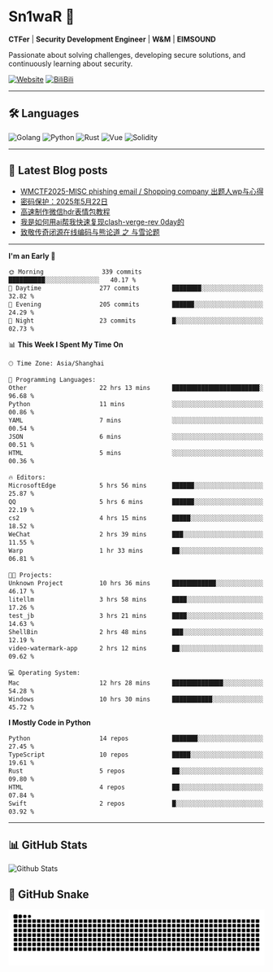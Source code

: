 # Sn1waR 👋

**CTFer** | **Security Development Engineer** | **W&M** | **EIMSOUND**

Passionate about solving challenges, developing secure solutions, and continuously learning about security.

[![Website](https://img.shields.io/website?url=https%3A%2F%2Fwww.snowywar.top)](https://www.snowywar.top) 
[![BiliBili](https://img.shields.io/badge/BiliBili-哔哩哔哩-00A1D6?style=flat&logo=bilibili&logoColor=white)](https://space.bilibili.com/8389161)  

---

## 🛠️ Languages
![Golang](https://img.shields.io/badge/-Golang-00ADD8?style=flat&logo=go&logoColor=white)
![Python](https://img.shields.io/badge/-Python-3776AB?style=flat&logo=python&logoColor=white)
![Rust](https://img.shields.io/badge/-Rust-000000?style=flat&logo=rust&logoColor=white)
![Vue](https://img.shields.io/badge/-Vue.js-4FC08D?style=flat&logo=vue.js&logoColor=white)
![Solidity](https://img.shields.io/badge/-Solidity-363636?style=flat&logo=solidity&logoColor=white)

---
## 📖 Latest Blog posts
<!-- BLOG-POST-LIST:START -->
- [WMCTF2025-MISC phishing email / Shopping company 出题人wp与心得](https://www.snowywar.top/4622.html)
- [密码保护：2025年5月22日](https://www.snowywar.top/4616.html)
- [高速制作微信hdr表情包教程](https://www.snowywar.top/4612.html)
- [我是如何用ai帮我快速复现clash-verge-rev 0day的](https://www.snowywar.top/4595.html)
- [致敬传奇闭源在线编码与熊论道 之 与雪论题](https://www.snowywar.top/4590.html)
<!-- BLOG-POST-LIST:END -->
---
<!--START_SECTION:waka-->
**I'm an Early 🐤** 

```text
🌞 Morning                339 commits         ██████████░░░░░░░░░░░░░░░   40.17 % 
🌆 Daytime                277 commits         ████████░░░░░░░░░░░░░░░░░   32.82 % 
🌃 Evening                205 commits         ██████░░░░░░░░░░░░░░░░░░░   24.29 % 
🌙 Night                  23 commits          █░░░░░░░░░░░░░░░░░░░░░░░░   02.73 % 
```


📊 **This Week I Spent My Time On** 

```text
🕑︎ Time Zone: Asia/Shanghai

💬 Programming Languages: 
Other                    22 hrs 13 mins      ████████████████████████░   96.68 % 
Python                   11 mins             ░░░░░░░░░░░░░░░░░░░░░░░░░   00.86 % 
YAML                     7 mins              ░░░░░░░░░░░░░░░░░░░░░░░░░   00.54 % 
JSON                     6 mins              ░░░░░░░░░░░░░░░░░░░░░░░░░   00.51 % 
HTML                     5 mins              ░░░░░░░░░░░░░░░░░░░░░░░░░   00.36 % 

🔥 Editors: 
MicrosoftEdge            5 hrs 56 mins       ██████░░░░░░░░░░░░░░░░░░░   25.87 % 
QQ                       5 hrs 6 mins        ██████░░░░░░░░░░░░░░░░░░░   22.19 % 
cs2                      4 hrs 15 mins       █████░░░░░░░░░░░░░░░░░░░░   18.52 % 
WeChat                   2 hrs 39 mins       ███░░░░░░░░░░░░░░░░░░░░░░   11.55 % 
Warp                     1 hr 33 mins        ██░░░░░░░░░░░░░░░░░░░░░░░   06.81 % 

🐱‍💻 Projects: 
Unknown Project          10 hrs 36 mins      ████████████░░░░░░░░░░░░░   46.17 % 
litellm                  3 hrs 58 mins       ████░░░░░░░░░░░░░░░░░░░░░   17.26 % 
test_jb                  3 hrs 21 mins       ████░░░░░░░░░░░░░░░░░░░░░   14.63 % 
ShellBin                 2 hrs 48 mins       ███░░░░░░░░░░░░░░░░░░░░░░   12.19 % 
video-watermark-app      2 hrs 12 mins       ██░░░░░░░░░░░░░░░░░░░░░░░   09.62 % 

💻 Operating System: 
Mac                      12 hrs 28 mins      ██████████████░░░░░░░░░░░   54.28 % 
Windows                  10 hrs 30 mins      ███████████░░░░░░░░░░░░░░   45.72 % 
```

**I Mostly Code in Python** 

```text
Python                   14 repos            ███████░░░░░░░░░░░░░░░░░░   27.45 % 
TypeScript               10 repos            █████░░░░░░░░░░░░░░░░░░░░   19.61 % 
Rust                     5 repos             ██░░░░░░░░░░░░░░░░░░░░░░░   09.80 % 
HTML                     4 repos             ██░░░░░░░░░░░░░░░░░░░░░░░   07.84 % 
Swift                    2 repos             █░░░░░░░░░░░░░░░░░░░░░░░░   03.92 % 
```




<!--END_SECTION:waka-->
---

## 📊 GitHub Stats
![Github Stats](https://github-readme-stats.vercel.app/api?username=jiayuqi7813&show_icons=true&theme=radical)

## 🐍 GitHub Snake
<picture>
  <source media="(prefers-color-scheme: dark)" srcset="https://raw.githubusercontent.com/jiayuqi7813/jiayuqi7813/output/github-contribution-grid-snake-dark.svg">
  <source media="(prefers-color-scheme: light)" srcset="https://raw.githubusercontent.com/jiayuqi7813/jiayuqi7813/output/github-contribution-grid-snake.svg">
  <img alt="github contribution grid snake animation" src="https://raw.githubusercontent.com/jiayuqi7813/jiayuqi7813/output/github-contribution-grid-snake.svg">
</picture>

